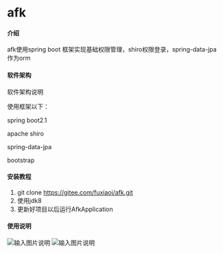 # afk

#### 介绍
afk使用spring boot 框架实现基础权限管理，shiro权限登录，spring-data-jpa 作为orm

#### 软件架构
软件架构说明

使用框架以下：

spring boot2.1

apache shiro

spring-data-jpa

bootstrap

#### 安装教程

1. git clone https://gitee.com/fuxiaoj/afk.git
2. 使用jdk8
3. 更新好项目以后运行AfkApplication

#### 使用说明

![输入图片说明](https://images.gitee.com/uploads/images/2019/0416/162503_0eee79e5_1779955.png "login.png")
![输入图片说明](https://images.gitee.com/uploads/images/2019/0416/162516_2248d4fa_1779955.png "QQ图片20190416162409.png")


